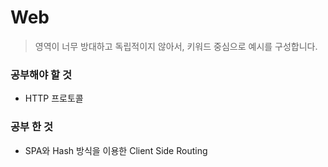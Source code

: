 # Web

> 영역이 너무 방대하고 독립적이지 않아서, 키워드 중심으로 예시를 구성합니다.









### 공부해야 할 것

- HTTP 프로토콜





### 공부 한 것

- SPA와 Hash 방식을 이용한 Client Side Routing 

